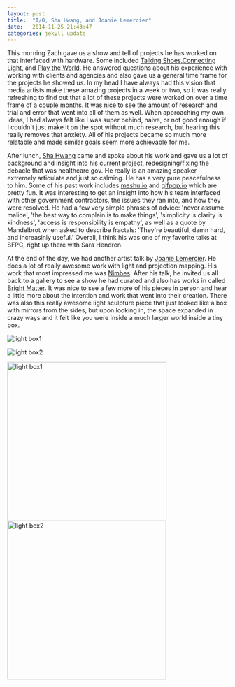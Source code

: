 ```yaml
---
layout: post
title:  "I/O, Sha Hwang, and Joanie Lemercier"
date:   2014-11-25 21:43:47
categories: jekyll update
---
```

This morning Zach gave us a show and tell of projects he has worked on that interfaced with hardware. Some included [Talking Shoes](http://www.yesyesno.com/talking-shoe/),[Connecting Light](http://www.yesyesno.com/connecting-light/), and [Play the World](https://www.youtube.com/watch?v=yoYJn27Suwg). He answered questions about his experience with working with clients and agencies and also gave us a general time frame for the projects he showed us. In my head I have always had this vision that media artists make these amazing projects in a week or two, so it was really refreshing to find out that a lot of these projects were worked on over a time frame of a couple months. It was nice to see the amount of research and trial and error that went into all of them as well. When approaching my own ideas, I had always felt like I was super behind, naive, or not good enough if I couldn't just make it on the spot without much research, but hearing this really removes that anxiety. All of his projects became so much more relatable and made similar goals seem more achievable for me. 

After lunch, [Sha Hwang](http://postarchitectural.com/) came and spoke about his work and gave us a lot of background and insight into his current project, redesigning/fixing the debacle that was healthcare.gov. He really is an amazing speaker - extremely articulate and just so calming. He has a very pure peacefulness to him. Some of his past work includes [meshu.io](http://meshu.io/) and [gifpop.io](http://gifpop.io/) which are pretty fun. It was interesting to get an insight into how his team interfaced with other government contractors, the issues they ran into, and how they were resolved. He had a few very simple phrases of advice: 'never assume malice', 'the best way to complain is to make things', 'simplicity is clarity is kindness', 'access is responsibility is empathy', as well as a quote by Mandelbrot when asked to describe fractals: 'They're beautiful, damn hard, and increasinly useful.' Overall, I think his was one of my favorite talks at SFPC, right up there with Sara Hendren.

At the end of the day, we had another artist talk by [Joanie Lemercier](http://joanielemercier.com/). He does a lot of really awesome work with light and projection mapping. His work that most impressed me was [Nimbes](http://joanielemercier.com/nimbes/). After his talk, he invited us all back to a gallery to see a show he had curated and also has works in called [Bright Matter](http://www.bright-matter.com/). It was nice to see a few more of his pieces in person and hear a little more about the intention and work that went into their creation. There was also this really awesome light sculpture piece that just looked like a box with mirrors from the sides, but upon looking in, the space expanded in crazy ways and it felt like you were inside a much larger world inside a tiny box.

![light box1]({{site.baseurl}}/assets/lightbox1.png)  

![light box2]({{site.baseurl}}/assets/lightbox2.png)  

<img src="http://paigederaedt.github.io/blog/assets/lightbox1.png" alt="light box1" style="width:364px">
<img src="http://paigederaedt.github.io/blog/assets/lightbox2.png" alt="light box2" style="width:363px"> 